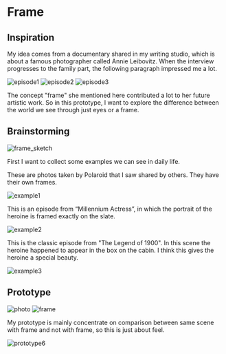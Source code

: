# Frame

## Inspiration

My idea comes from a documentary shared in my writing studio, which is about a famous photographer called Annie Leibovitz. When the interview progresses to the family part, the following paragraph impressed me a lot.

![episode1](episode1.jpg)
![episode2](episode2.jpg)
![episode3](episode3.jpg)

The concept "frame" she mentioned here contributed a lot to her future artistic work. So in this prototype, I want to explore the difference between the world we see through just eyes or a frame.

## Brainstorming

![frame_sketch](frame_sketch.jpg)

First I want to collect some examples we can see in daily life.

These are photos taken by Polaroid that I saw shared by others. They have their own frames.

![example1](example1.jpg)

This is an episode from “Millennium Actress”, in which the portrait of the heroine is framed exactly on the slate.

![example2](example2.jpg)

This is the classic episode from "The Legend of 1900". In this scene the heroine happened to appear in the box on the cabin. I think this gives the heroine a special beauty.

![example3](example3.jpg)


## Prototype

![photo](photo.jpg)
![frame](frame.jpg)

My prototype is mainly concentrate on comparison between same scene with frame and not with frame, so this is just about feel.

![prototype6](prototype6.jpg.jpg)
